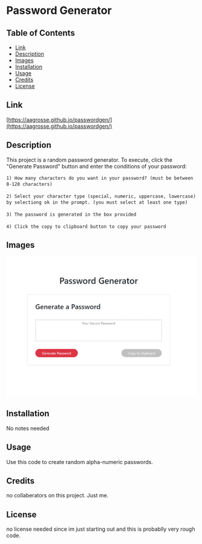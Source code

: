 # Password Generator

## Table of Contents


* [Link](#link)
* [Description](#description)
* [Images](#images)
* [Installation](#installation)
* [Usage](#usage)
* [Credits](#credits)
* [License](#license)



## Link

 [https://aagrosse.github.io/passwordgen/](https://aagrosse.github.io/passwordgen/)

## Description 

This project is a random password generator.  To execute, click the "Generate Password" button and enter the conditions of your password:

    1) How many characters do you want in your password? (must be between 8-128 characters)

    2) Select your character type (special, numeric, uppercase, lowercase) by selectiong ok in the prompt. (you must select at least one type)

    3) The password is generated in the box provided

    4) Click the copy to clipboard button to copy your password




## Images

![User Interface](/assets/images/screenshot.png)

## Installation

No notes needed


## Usage 

Use this code to create random alpha-numeric passwords.


## Credits

no collaberators on this project.  Just me.



## License

no license needed since im just starting out and this is probablly very rough code.




